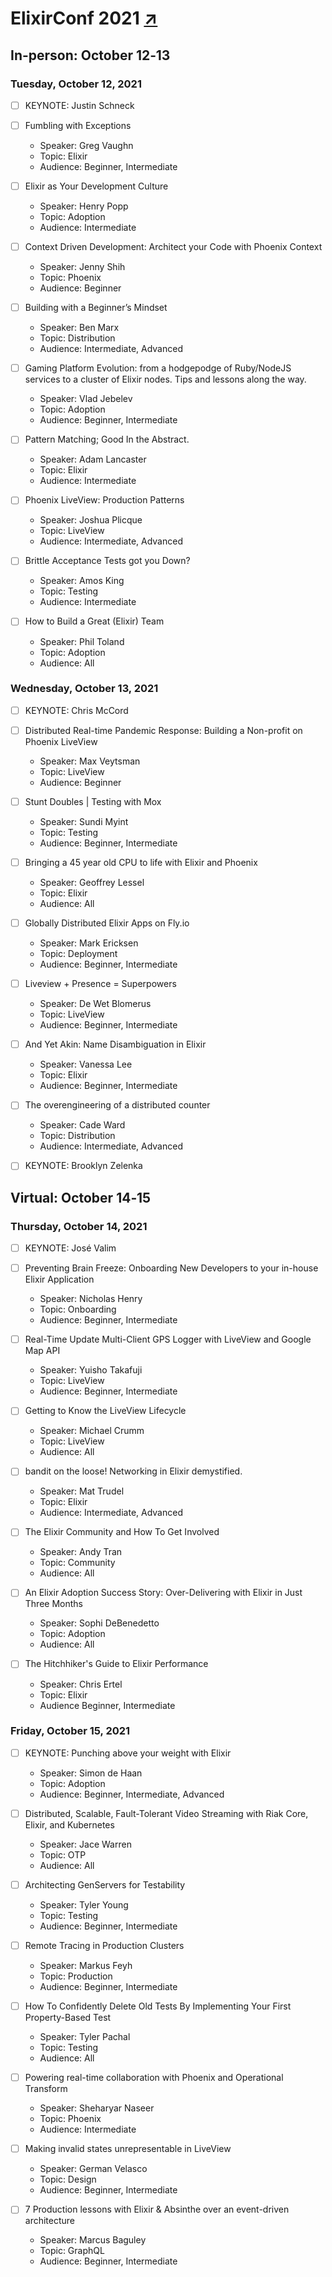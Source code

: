 # ElixirConf 2021 [↗]

## In-person: October 12‑13

### Tuesday, October 12, 2021

- [ ] KEYNOTE: Justin Schneck

- [ ] Fumbling with Exceptions

  - Speaker: Greg Vaughn
  - Topic: Elixir
  - Audience: Beginner, Intermediate

- [ ] Elixir as Your Development Culture

  - Speaker: Henry Popp
  - Topic: Adoption
  - Audience: Intermediate

- [ ] Context Driven Development: Architect your Code with Phoenix Context

  - Speaker: Jenny Shih
  - Topic: Phoenix
  - Audience: Beginner

- [ ] Building with a Beginner’s Mindset

  - Speaker: Ben Marx
  - Topic: Distribution
  - Audience: Intermediate, Advanced

- [ ] Gaming Platform Evolution: from a hodgepodge of Ruby/NodeJS services to a cluster of Elixir nodes. Tips and lessons along the way.

  - Speaker: Vlad Jebelev
  - Topic: Adoption
  - Audience: Beginner, Intermediate

- [ ] Pattern Matching; Good In the Abstract.

  - Speaker: Adam Lancaster
  - Topic: Elixir
  - Audience: Intermediate

- [ ] Phoenix LiveView: Production Patterns

  - Speaker: Joshua Plicque
  - Topic: LiveView
  - Audience: Intermediate, Advanced

- [ ] Brittle Acceptance Tests got you Down?

  - Speaker: Amos King
  - Topic: Testing
  - Audience: Intermediate

- [ ] How to Build a Great (Elixir) Team

  - Speaker: Phil Toland
  - Topic: Adoption
  - Audience: All

### Wednesday, October 13, 2021

- [ ] KEYNOTE: Chris McCord

- [ ] Distributed Real-time Pandemic Response: Building a Non-profit on Phoenix LiveView

  - Speaker: Max Veytsman
  - Topic: LiveView
  - Audience: Beginner

- [ ] Stunt Doubles | Testing with Mox

  - Speaker: Sundi Myint
  - Topic: Testing
  - Audience: Beginner, Intermediate

- [ ] Bringing a 45 year old CPU to life with Elixir and Phoenix

  - Speaker: Geoffrey Lessel
  - Topic: Elixir
  - Audience: All

- [ ] Globally Distributed Elixir Apps on Fly.io

  - Speaker: Mark Ericksen
  - Topic: Deployment
  - Audience: Beginner, Intermediate

- [ ] Liveview + Presence = Superpowers

  - Speaker: De Wet Blomerus
  - Topic: LiveView
  - Audience: Beginner, Intermediate

- [ ] And Yet Akin: Name Disambiguation in Elixir

  - Speaker: Vanessa Lee
  - Topic: Elixir
  - Audience: Beginner, Intermediate

- [ ] The overengineering of a distributed counter

  - Speaker: Cade Ward
  - Topic: Distribution
  - Audience: Intermediate, Advanced

- [ ] KEYNOTE: Brooklyn Zelenka

## Virtual: October 14‑15

### Thursday, October 14, 2021

- [ ] KEYNOTE: José Valim

- [ ] Preventing Brain Freeze: Onboarding New Developers to your in-house Elixir Application

  - Speaker: Nicholas Henry
  - Topic: Onboarding
  - Audience: Beginner, Intermediate

- [ ] Real-Time Update Multi-Client GPS Logger with LiveView and Google Map API

  - Speaker: Yuisho Takafuji
  - Topic: LiveView
  - Audience: Beginner, Intermediate

- [ ] Getting to Know the LiveView Lifecycle

  - Speaker: Michael Crumm
  - Topic: LiveView
  - Audience: All

- [ ] bandit on the loose! Networking in Elixir demystified.

  - Speaker: Mat Trudel
  - Topic: Elixir
  - Audience: Intermediate, Advanced

- [ ] The Elixir Community and How To Get Involved

  - Speaker: Andy Tran
  - Topic: Community
  - Audience: All

- [ ] An Elixir Adoption Success Story: Over-Delivering with Elixir in Just Three Months

  - Speaker: Sophi DeBenedetto
  - Topic: Adoption
  - Audience: All

- [ ] The Hitchhiker's Guide to Elixir Performance

  - Speaker: Chris Ertel
  - Topic: Elixir
  - Audience Beginner, Intermediate

### Friday, October 15, 2021

- [ ] KEYNOTE: Punching above your weight with Elixir

  - Speaker: Simon de Haan
  - Topic: Adoption
  - Audience: Beginner, Intermediate, Advanced

- [ ] Distributed, Scalable, Fault-Tolerant Video Streaming with Riak Core, Elixir, and Kubernetes

  - Speaker: Jace Warren
  - Topic: OTP
  - Audience: All

- [ ] Architecting GenServers for Testability

  - Speaker: Tyler Young
  - Topic: Testing
  - Audience: Beginner, Intermediate

- [ ] Remote Tracing in Production Clusters

  - Speaker: Markus Feyh
  - Topic: Production
  - Audience: Beginner, Intermediate

- [ ] How To Confidently Delete Old Tests By Implementing Your First Property-Based Test

  - Speaker: Tyler Pachal
  - Topic: Testing
  - Audience: All

- [ ] Powering real-time collaboration with Phoenix and Operational Transform

  - Speaker: Sheharyar Naseer
  - Topic: Phoenix
  - Audience: Intermediate

- [ ] Making invalid states unrepresentable in LiveView

  - Speaker: German Velasco
  - Topic: Design
  - Audience: Beginner, Intermediate

- [ ] 7 Production lessons with Elixir & Absinthe over an event-driven architecture

  - Speaker: Marcus Baguley
  - Topic: GraphQL
  - Audience: Beginner, Intermediate

[↗]: https://2021.elixirconf.com/
